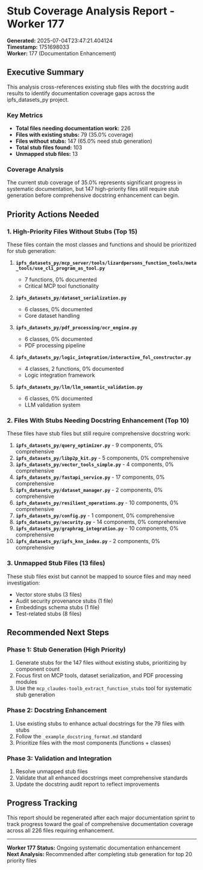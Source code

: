 # Stub Coverage Analysis Report - Worker 177

**Generated:** 2025-07-04T23:47:21.404124  
**Timestamp:** 1751698033  
**Worker:** 177 (Documentation Enhancement)

## Executive Summary

This analysis cross-references existing stub files with the docstring audit results to identify documentation coverage gaps across the ipfs_datasets_py project.

### Key Metrics
- **Total files needing documentation work:** 226
- **Files with existing stubs:** 79 (35.0% coverage)
- **Files without stubs:** 147 (65.0% need stub generation)
- **Total stub files found:** 103
- **Unmapped stub files:** 13

### Coverage Analysis
The current stub coverage of 35.0% represents significant progress in systematic documentation, but 147 high-priority files still require stub generation before comprehensive docstring enhancement can begin.

## Priority Actions Needed

### 1. High-Priority Files Without Stubs (Top 15)
These files contain the most classes and functions and should be prioritized for stub generation:

1. **`ipfs_datasets_py/mcp_server/tools/lizardpersons_function_tools/meta_tools/use_cli_program_as_tool.py`**
   - 7 functions, 0% documented
   - Critical MCP tool functionality

2. **`ipfs_datasets_py/dataset_serialization.py`**
   - 6 classes, 0% documented
   - Core dataset handling

3. **`ipfs_datasets_py/pdf_processing/ocr_engine.py`**
   - 6 classes, 0% documented
   - PDF processing pipeline

4. **`ipfs_datasets_py/logic_integration/interactive_fol_constructor.py`**
   - 4 classes, 2 functions, 0% documented
   - Logic integration framework

5. **`ipfs_datasets_py/llm/llm_semantic_validation.py`**
   - 6 classes, 0% documented
   - LLM validation system

### 2. Files With Stubs Needing Docstring Enhancement (Top 10)
These files have stub files but still require comprehensive docstring work:

1. **`ipfs_datasets_py/query_optimizer.py`** - 9 components, 0% comprehensive
2. **`ipfs_datasets_py/libp2p_kit.py`** - 5 components, 0% comprehensive  
3. **`ipfs_datasets_py/vector_tools_simple.py`** - 4 components, 0% comprehensive
4. **`ipfs_datasets_py/fastapi_service.py`** - 17 components, 0% comprehensive
5. **`ipfs_datasets_py/dataset_manager.py`** - 2 components, 0% comprehensive
6. **`ipfs_datasets_py/resilient_operations.py`** - 10 components, 0% comprehensive
7. **`ipfs_datasets_py/config.py`** - 1 component, 0% comprehensive
8. **`ipfs_datasets_py/security.py`** - 14 components, 0% comprehensive
9. **`ipfs_datasets_py/graphrag_integration.py`** - 10 components, 0% comprehensive
10. **`ipfs_datasets_py/ipfs_knn_index.py`** - 2 components, 0% comprehensive

### 3. Unmapped Stub Files (13 files)
These stub files exist but cannot be mapped to source files and may need investigation:
- Vector store stubs (3 files)
- Audit security provenance stubs (1 file)
- Embeddings schema stubs (1 file)
- Test-related stubs (8 files)

## Recommended Next Steps

### Phase 1: Stub Generation (High Priority)
1. Generate stubs for the 147 files without existing stubs, prioritizing by component count
2. Focus first on MCP tools, dataset serialization, and PDF processing modules
3. Use the `mcp_claudes-toolb_extract_function_stubs` tool for systematic stub generation

### Phase 2: Docstring Enhancement
1. Use existing stubs to enhance actual docstrings for the 79 files with stubs
2. Follow the `_example_docstring_format.md` standard
3. Prioritize files with the most components (functions + classes)

### Phase 3: Validation and Integration
1. Resolve unmapped stub files
2. Validate that all enhanced docstrings meet comprehensive standards
3. Update the docstring audit report to reflect improvements

## Progress Tracking

This report should be regenerated after each major documentation sprint to track progress toward the goal of comprehensive documentation coverage across all 226 files requiring enhancement.

---
**Worker 177 Status:** Ongoing systematic documentation enhancement  
**Next Analysis:** Recommended after completing stub generation for top 20 priority files
